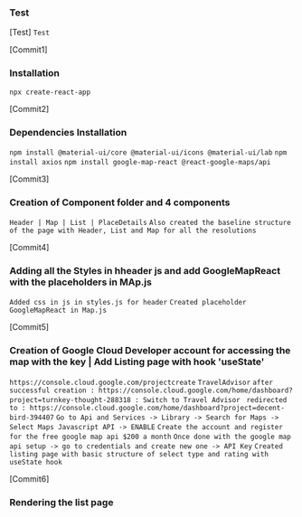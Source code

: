 ### Test
[Test]
`Test`

[Commit1]
### Installation 
`npx create-react-app`


[Commit2]
### Dependencies Installation
`npm install @material-ui/core @material-ui/icons @material-ui/lab`
`npm install axios`
`npm install google-map-react @react-google-maps/api`

[Commit3]
### Creation of Component folder and 4 components
`Header | Map | List | PlaceDetails`
`Also created the baseline structure of the page with Header, List and Map for all the resolutions`

[Commit4]
### Adding all the Styles in hheader js and add GoogleMapReact with the placeholders in MAp.js
`Added css in js in styles.js for header`
`Created placeholder GoogleMapReact in Map.js`

[Commit5]
### Creation of Google Cloud Developer account for accessing the map with the key | Add Listing page with hook 'useState'
`https://console.cloud.google.com/projectcreate`
`TravelAdvisor`
`after successful creation : https://console.cloud.google.com/home/dashboard?project=turnkey-thought-288318 : Switch to Travel Advisor`
` redirected to : https://console.cloud.google.com/home/dashboard?project=decent-bird-394407`
`Go to Api and Services -> Library -> Search for Maps -> Select Maps Javascript API -> ENABLE`
`Create the account and register for the free google map api $200 a month`
`Once done with the google map api setup -> go to credentials and create new one -> API Key`
`Created listing page with basic structure of select type and rating with useState hook`

[Commit6]
### Rendering the list page